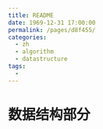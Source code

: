 ```yaml
---
title: README
date: 1969-12-31 17:00:00
permalink: /pages/d8f455/
categories:
  - zh
  - algorithm
  - datastructure
tags:
  - 
---
```

# 数据结构部分
